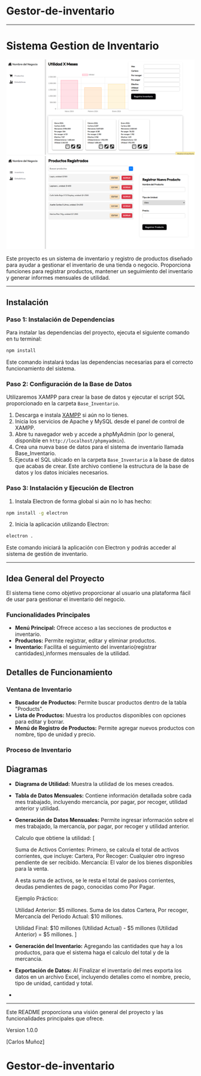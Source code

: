 # Gestor-de-inventario 
 
---

# Sistema Gestion de Inventario


![Imagen del Sistema](/Capturas/Inventario.png)
![Imagen del Sistema](/Capturas/Productos.png)



Este proyecto es un sistema de inventario y registro de productos diseñado para ayudar a gestionar el inventario de una tienda o negocio. Proporciona funciones para registrar productos, mantener un seguimiento del inventario y generar informes mensuales de utilidad.


 
 

---

## Instalación

### Paso 1: Instalación de Dependencias

Para instalar las dependencias del proyecto, ejecuta el siguiente comando en tu terminal:

```bash
npm install
```

Este comando instalará todas las dependencias necesarias para el correcto funcionamiento del sistema.

### Paso 2: Configuración de la Base de Datos

Utilizaremos XAMPP para crear la base de datos y ejecutar el script SQL proporcionado en la carpeta `Base_Inventario`.

1. Descarga e instala [XAMPP](https://www.apachefriends.org/es/download.html) si aún no lo tienes.
2. Inicia los servicios de Apache y MySQL desde el panel de control de XAMPP.
3. Abre tu navegador web y accede a phpMyAdmin (por lo general, disponible en `http://localhost/phpmyadmin`).
4. Crea una nueva base de datos para el sistema de inventario llamada Base_Inventario.
5. Ejecuta el SQL ubicado en la carpeta `Base_Inventario` a la base de datos que acabas de crear. Este archivo contiene la estructura de la base de datos y los datos iniciales necesarios.

### Paso 3: Instalación y Ejecución de Electron

1. Instala Electron de forma global si aún no lo has hecho:

```bash
npm install -g electron
```

2. Inicia la aplicación utilizando Electron:

```bash
electron .
```

Este comando iniciará la aplicación con Electron y podrás acceder al sistema de gestión de inventario.

---


## Idea General del Proyecto

El sistema tiene como objetivo proporcionar al usuario una plataforma fácil de usar para gestionar el inventario del negocio.

### Funcionalidades Principales
 
- **Menú Principal:** Ofrece acceso a las secciones de productos e inventario.
- **Productos:** Permite registrar, editar y eliminar productos.
- **Inventario:** Facilita el seguimiento del inventario(registrar cantidades),informes mensuales de la utilidad.

## Detalles de Funcionamiento

### Ventana de Inventario

- **Buscador de Productos:** Permite buscar productos dentro de la tabla "Products".
- **Lista de Productos:** Muestra los productos disponibles con opciones para editar y borrar.
- **Menú de Registro de Productos:** Permite agregar nuevos productos con nombre, tipo de unidad y precio.

### Proceso de Inventario


## Diagramas

- **Diagrama de Utilidad:** Muestra la utilidad de los meses creados.
- **Tabla de Datos Mensuales:** Contiene información detallada sobre cada mes trabajado, incluyendo mercancía, por pagar, por recoger, utilidad anterior y utilidad.


- **Generación de Datos Mensuales:** Permite ingresar información sobre el mes trabajado, la mercancía, por pagar, por recoger y utilidad anterior.  

  Calculo que obtiene la utilidad:
[

    Suma de Activos Corrientes: Primero, se calcula el total de activos corrientes, que incluye:
        Cartera,
        Por Recoger: Cualquier otro ingreso pendiente de ser recibido.
        Mercancía: El valor de los bienes disponibles para la venta.

    A esta suma de activos, se le resta el total de pasivos corrientes, deudas pendientes de pago, conocidas como Por Pagar.

    Ejemplo Práctico:

    Utilidad Anterior: $5 millones.
    Suma de los datos Cartera, Por recoger, Mercancía del Periodo Actual: $10 millones.

    Utilidad Final: $10 millones (Utilidad Actual) - $5 millones (Utilidad Anterior) = $5 millones.
]

- **Generación del Inventario:** Agregando las cantidades que hay a los productos, para que el sistema haga el calculo del total y de la mercancia.
- **Exportación de Datos:** Al Finalizar el inventario del mes exporta los datos en un archivo Excel, incluyendo detalles como el nombre, precio, tipo de unidad, cantidad y total.
- 

--- 



Este README proporciona una visión general del proyecto y las funcionalidades principales que ofrece.

Version 1.0.0

[Carlos Muñoz]
# Gestor-de-inventario
